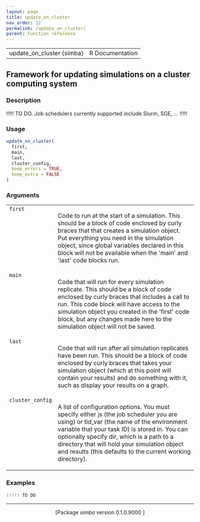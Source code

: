 ```yaml
---
layout: page
title: update_on_cluster 
nav_order: 12 
permalink: /update_on_cluster/
parent: Function reference
---
```



<table width="100%" summary="page for update_on_cluster {simba}"><tr><td>update_on_cluster {simba}</td><td style="text-align: right;">R Documentation</td></tr></table>

<h2>Framework for updating simulations on a cluster computing system</h2>

<h3>Description</h3>

<p>!!!!! TO DO. Job schedulers currently supported include Slurm, SGE, ... !!!!!
</p>


<h3>Usage</h3>

```R
update_on_cluster(
  first,
  main,
  last,
  cluster_config,
  keep_errors = TRUE,
  keep_extra = FALSE
)
```


<h3>Arguments</h3>

<table summary="R argblock">
<tr valign="top"><td><span style='font-family:&quot;SFMono-Regular&quot;,Menlo,Consolas,Monospace; font-size:0.85em'>first</span></td>
<td>
<p>Code to run at the start of a simulation. This should be a block
of code enclosed by curly braces  that that creates a simulation
object. Put everything you need in the simulation object, since global
variables declared in this block will not be available when the 'main'
and 'last' code blocks run.</p>
</td></tr>
<tr valign="top"><td><span style='font-family:&quot;SFMono-Regular&quot;,Menlo,Consolas,Monospace; font-size:0.85em'>main</span></td>
<td>
<p>Code that will run for every simulation replicate. This should be
a block of code enclosed by curly braces  that includes a call to
run. This code block will have access to the simulation object you
created in the 'first' code block, but any changes made here to the
simulation object will not be saved.</p>
</td></tr>
<tr valign="top"><td><span style='font-family:&quot;SFMono-Regular&quot;,Menlo,Consolas,Monospace; font-size:0.85em'>last</span></td>
<td>
<p>Code that will run after all simulation replicates have been run.
This should be a block of code enclosed by curly braces  that takes
your simulation object (which at this point will contain your results)
and do something with it, such as display your results on a graph.</p>
</td></tr>
<tr valign="top"><td><span style='font-family:&quot;SFMono-Regular&quot;,Menlo,Consolas,Monospace; font-size:0.85em'>cluster_config</span></td>
<td>
<p>A list of configuration options. You must specify
either js (the job scheduler you are using) or tid_var (the name of the
environment variable that your task ID) is stored in. You can optionally
specify dir, which is a path to a directory that will hold your
simulation object and results (this defaults to the current working
directory).</p>
</td></tr>
</table>


<h3>Examples</h3>

```R
!!!!! TO DO
```

<hr /><div style="text-align: center;">[Package <em>simba</em> version 0.1.0.9000 ]</div>
